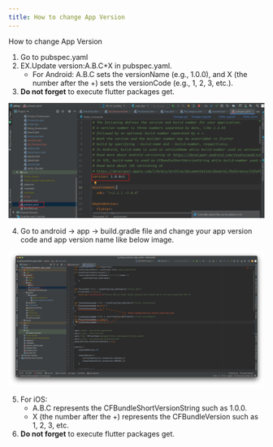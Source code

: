 ```yaml
---
title: How to change App Version
---
```


How to change App Version

1. Go to pubspec.yaml
2. EX.Update version:A.B.C+X in pubspec.yaml.
   - For Android: A.B.C sets the versionName (e.g., 1.0.0), and X (the number after the +) sets the versionCode (e.g., 1, 2, 3, etc.).
3. **Do not forget** to execute flutter packages get.

![eShop](/img/flutter/version_1.png)

4. Go to android -> app -> build.gradle file and change your app version code and app version name like below image.

![eShop](/img/flutter/version_2.png)

5. For iOS:
   - A.B.C represents the CFBundleShortVersionString such as 1.0.0.
   - X (the number after the +) represents the CFBundleVersion such as 1, 2, 3, etc.
6. **Do not forget** to execute flutter packages get.
